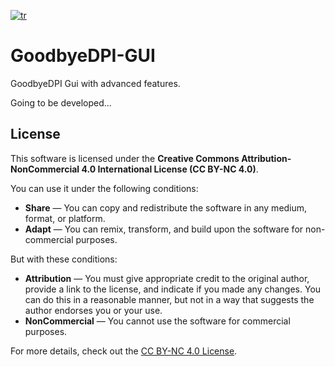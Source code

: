[![tr](https://img.shields.io/badge/tr-lang?style=flat&label=lang&color=%234933ff)](./README_TR.md)

# GoodbyeDPI-GUI
GoodbyeDPI Gui with advanced features.

Going to be developed...

## License

This software is licensed under the **Creative Commons Attribution-NonCommercial 4.0 International License (CC BY-NC 4.0)**.

You can use it under the following conditions:
- **Share** — You can copy and redistribute the software in any medium, format, or platform.
- **Adapt** — You can remix, transform, and build upon the software for non-commercial purposes.

But with these conditions:
- **Attribution** — You must give appropriate credit to the original author, provide a link to the license, and indicate if you made any changes. You can do this in a reasonable manner, but not in a way that suggests the author endorses you or your use.
- **NonCommercial** — You cannot use the software for commercial purposes.

For more details, check out the [CC BY-NC 4.0 License](https://creativecommons.org/licenses/by-nc/4.0/).
